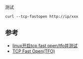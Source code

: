 测试

```
curl --tcp-fastopen http://ip/xxx
```



## 参考

- [linux开启tcp fast open/tfo并测试](https://www.haiyun.me/archives/1354.html)
- [TCP Fast Open(TFO)](https://switch-router.gitee.io/blog/tcp-fastopen/)

